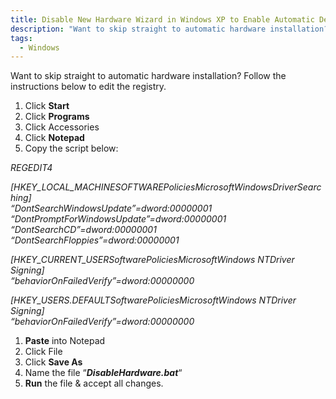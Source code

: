 ```yaml
---
title: Disable New Hardware Wizard in Windows XP to Enable Automatic Device Driver Installation
description: "Want to skip straight to automatic hardware installation? Follow the instructions below to edit the registry."
tags:
  - Windows
---
```

Want to skip straight to automatic hardware installation? Follow the instructions below to edit the registry.

  1. Click **Start**
  2. Click **Programs**
  3. Click Accessories
  4. Click **Notepad**
  5. Copy the script below:

<div>
  <p>
    <em>REGEDIT4</em>
  </p>
  
  <p>
    <em>[HKEY_LOCAL_MACHINESOFTWAREPoliciesMicrosoftWindowsDriverSearching]</em><br /> <em> &#8220;DontSearchWindowsUpdate&#8221;=dword:00000001</em><br /> <em> &#8220;DontPromptForWindowsUpdate&#8221;=dword:00000001</em><br /> <em> &#8220;DontSearchCD&#8221;=dword:00000001</em><br /> <em> &#8220;DontSearchFloppies&#8221;=dword:00000001</em>
  </p>
  
  <p>
    <em>[HKEY_CURRENT_USERSoftwarePoliciesMicrosoftWindows NTDriver Signing]</em><br /> <em> &#8220;behaviorOnFailedVerify&#8221;=dword:00000000</em>
  </p>
  
  <p>
    <em>[HKEY_USERS.DEFAULTSoftwarePoliciesMicrosoftWindows NTDriver Signing]</em><br /> <em> &#8220;behaviorOnFailedVerify&#8221;=dword:00000000</em>
  </p>
</div>

  1. **Paste** into Notepad
  2. Click File
  3. Click **Save As**
  4. Name the file &#8220;**_DisableHardware.bat_**&#8220;
  5. **Run** the file & accept all changes.
